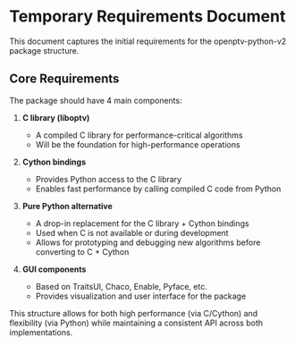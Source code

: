 # Temporary Requirements Document

This document captures the initial requirements for the openptv-python-v2 package structure.

## Core Requirements

The package should have 4 main components:

1. **C library (liboptv)**
   - A compiled C library for performance-critical algorithms
   - Will be the foundation for high-performance operations

2. **Cython bindings**
   - Provides Python access to the C library
   - Enables fast performance by calling compiled C code from Python

3. **Pure Python alternative**
   - A drop-in replacement for the C library + Cython bindings
   - Used when C is not available or during development
   - Allows for prototyping and debugging new algorithms before converting to C + Cython

4. **GUI components**
   - Based on TraitsUI, Chaco, Enable, Pyface, etc.
   - Provides visualization and user interface for the package

This structure allows for both high performance (via C/Cython) and flexibility (via Python) while maintaining a consistent API across both implementations.
